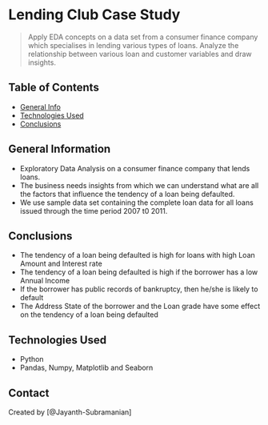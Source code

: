 # Lending Club Case Study
> Apply EDA concepts on a data set from a consumer finance company which specialises in lending various types of loans. Analyze the relationship between various loan and customer variables and draw insights.

## Table of Contents
* [General Info](#general-information)
* [Technologies Used](#technologies-used)
* [Conclusions](#conclusions)

## General Information
- Exploratory Data Analysis on a consumer finance company that lends loans.
- The business needs insights from which we can understand what are all the factors that influence the tendency of a loan being defaulted.
- We use sample data set containing the complete loan data for all loans issued through the time period 2007 t0 2011.

## Conclusions
- The tendency of a loan being defaulted is high for loans with high Loan Amount and Interest rate
- The tendency of a loan being defaulted is high if the borrower has a low Annual Income
- If the borrower has public records of bankruptcy, then he/she is likely to default
- The Address State of the borrower and the Loan grade have some effect on the tendency of a loan being defaulted

## Technologies Used
- Python
- Pandas, Numpy, Matplotlib and Seaborn

## Contact
Created by [@Jayanth-Subramanian]